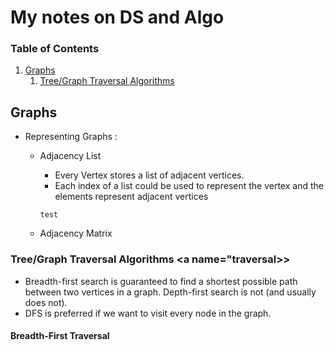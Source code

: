 # My notes on DS and Algo

### Table of Contents

1. [Graphs](#Graphs)
   1. [Tree/Graph Traversal Algorithms](#traversal)

## Graphs

- Representing Graphs :

  - Adjacency List

    - Every Vertex stores a list of adjacent vertices.
    - Each index of a list could be used to represent the vertex and the elements represent adjacent vertices

    ```
    test
    ```

  - Adjacency Matrix

### Tree/Graph Traversal Algorithms <a name="traversal>></a>

- Breadth-first search is guaranteed to find a shortest possible path between two vertices in a graph. Depth-first search is not (and usually does not).
- DFS is preferred if we want to visit every node in the graph.

#### Breadth-First Traversal
